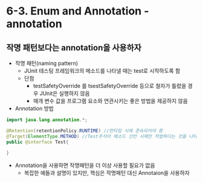 # 6-3. Enum and Annotation - annotation

## 작명 패턴보다는 annotation을 사용하자

- 작명 패턴(naming pattern)
  - JUnit 테스팅 프레임워크의 메소드를 나타낼 때는 test로 시작하도록 함
  - 단점
    - testSafetyOverride 를 tsestSafetyOverride 등으로 철자가 틀렸을 경우 JUnit은 실행하지 않음
    - 매개 변수 값을 프로그램 요소와 연관시키는 좋은 방법을 제공하지 않음
- Annotation 방법

```java
import java.lang.annotation.*;

@Retention(retentionPolicy.RUNTIME) //런타임 시에 존속되어야 함
@Target(ElementType.METHOD) //Test주석이 메소드 선언 시에만 적법하다는 것을 나타냄
public @interface Test{
  
}
```

- Annotation을 사용하면 작명패턴을 더 이상 사용할 필요가 없음
  - 복잡한 예들과 설명이 있지만, 핵심은 작명패턴 대신 Annotaion을 사용하자